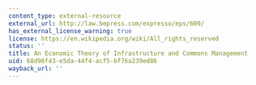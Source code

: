 ```yaml
---
content_type: external-resource
external_url: http://law.bepress.com/expresso/eps/609/
has_external_license_warning: true
license: https://en.wikipedia.org/wiki/All_rights_reserved
status: ''
title: An Economic Theory of Infrastructure and Commons Management
uid: 68d96f43-e5da-44f4-acf5-bf76a239ed86
wayback_url: ''
---
```

